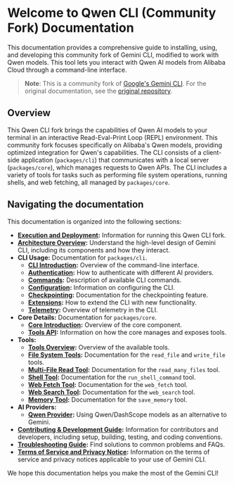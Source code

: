 # Welcome to Qwen CLI (Community Fork) Documentation

This documentation provides a comprehensive guide to installing, using, and developing this community fork of Gemini CLI, modified to work with Qwen models. This tool lets you interact with Qwen AI models from Alibaba Cloud through a command-line interface.

> **Note**: This is a community fork of [Google's Gemini CLI](https://github.com/google-gemini/gemini-cli). For the original documentation, see the [original repository](https://github.com/google-gemini/gemini-cli).

## Overview

This Qwen CLI fork brings the capabilities of Qwen AI models to your terminal in an interactive Read-Eval-Print Loop (REPL) environment. This community fork focuses specifically on Alibaba's Qwen models, providing optimized integration for Qwen's capabilities. The CLI consists of a client-side application (`packages/cli`) that communicates with a local server (`packages/core`), which manages requests to Qwen APIs. The CLI includes a variety of tools for tasks such as performing file system operations, running shells, and web fetching, all managed by `packages/core`.

## Navigating the documentation

This documentation is organized into the following sections:

- **[Execution and Deployment](./deployment.md):** Information for running this Qwen CLI fork.
- **[Architecture Overview](./architecture.md):** Understand the high-level design of Gemini CLI, including its components and how they interact.
- **CLI Usage:** Documentation for `packages/cli`.
  - **[CLI Introduction](./cli/index.md):** Overview of the command-line interface.
  - **[Authentication](./cli/authentication.md):** How to authenticate with different AI providers.
  - **[Commands](./cli/commands.md):** Description of available CLI commands.
  - **[Configuration](./cli/configuration.md):** Information on configuring the CLI.
  - **[Checkpointing](./checkpointing.md):** Documentation for the checkpointing feature.
  - **[Extensions](./extension.md):** How to extend the CLI with new functionality.
  - **[Telemetry](./telemetry.md):** Overview of telemetry in the CLI.
- **Core Details:** Documentation for `packages/core`.
  - **[Core Introduction](./core/index.md):** Overview of the core component.
  - **[Tools API](./core/tools-api.md):** Information on how the core manages and exposes tools.
- **Tools:**
  - **[Tools Overview](./tools/index.md):** Overview of the available tools.
  - **[File System Tools](./tools/file-system.md):** Documentation for the `read_file` and `write_file` tools.
  - **[Multi-File Read Tool](./tools/multi-file.md):** Documentation for the `read_many_files` tool.
  - **[Shell Tool](./tools/shell.md):** Documentation for the `run_shell_command` tool.
  - **[Web Fetch Tool](./tools/web-fetch.md):** Documentation for the `web_fetch` tool.
  - **[Web Search Tool](./tools/web-search.md):** Documentation for the `web_search` tool.
  - **[Memory Tool](./tools/memory.md):** Documentation for the `save_memory` tool.
- **AI Providers:**
  - **[Qwen Provider](./providers/qwen.md):** Using Qwen/DashScope models as an alternative to Gemini.
- **[Contributing & Development Guide](../CONTRIBUTING.md):** Information for contributors and developers, including setup, building, testing, and coding conventions.
- **[Troubleshooting Guide](./troubleshooting.md):** Find solutions to common problems and FAQs.
- **[Terms of Service and Privacy Notice](./tos-privacy.md):** Information on the terms of service and privacy notices applicable to your use of Gemini CLI.

We hope this documentation helps you make the most of the Gemini CLI!
